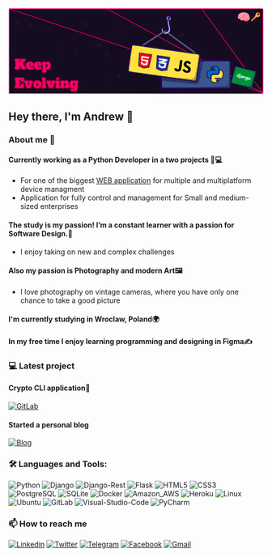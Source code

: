 ![Header](https://github.com/Brainisthekey/Brainisthekey/blob/main/assets/profile-git-hub.png)

## Hey there, I'm Andrew 👋
### About me 🚀
#### Currently working as a Python Developer in a two projects 💼💻
 - For one of the biggest [WEB application](https://en.wikipedia.org/wiki/Web_application) for multiple and multiplatform device managment
  - Application for fully control and management for Small and medium-sized enterprises
#### The study is my passion! I’m a constant learner with a passion for Software Design.🧠
 - I enjoy taking on new and complex challenges
#### Also my passion is Photography and modern Art🖼️
 - I love photography on vintage cameras, where you have only one chance to take a good picture
#### I'm currently studying in Wroclaw, Poland🌍
#### In my free time I enjoy learning programming and designing in Figma✍
### 💻 Latest project
#### Crypto CLI application💼
[![GitLab](https://img.shields.io/badge/-GitLab-2000b1?&logo=GitLab&)](https://gitlab.com/artso003/crypto-cli)

#### Started a personal blog
[![Blog](https://img.shields.io/badge/Blogger-070719?style=for-the-badge&logo=blogger&logoColor=white)](https://brainisthekey.github.io/brainkey_blog/)
### 🛠️ Languages and Tools: 
![Python](https://img.shields.io/badge/-Python-090909?style=for-the-badge&logo=python)
![Django](https://img.shields.io/badge/-django-090909?style=for-the-badge&logo=django&logoColor=607957)
![Django-Rest](https://img.shields.io/badge/DRF-090909?style=for-the-badge&logo=django&logoColor=607957)
![Flask](https://img.shields.io/badge/-flask-090909?style=for-the-badge&logo=flask&logoColor=white)
![HTML5](https://img.shields.io/badge/-html5-090909?style=for-the-badge&logo=html5&logoColor=fb9902)
![CSS3](https://img.shields.io/badge/-css-090909?style=for-the-badge&logo=css3&logoColor=208efd)
![PostgreSQL](https://img.shields.io/badge/-PostgreSQL-090909?style=for-the-badge&logo=postgreSQL&logoColor=219EBC)
![SQLite](https://img.shields.io/badge/-SQLite-090909?style=for-the-badge&logo=SQLite&logoColor=8ECAE6)
![Docker](https://img.shields.io/badge/-Docker-090909?style=for-the-badge&logo=Docker)
![Amazon_AWS](https://img.shields.io/badge/-Amazon_AWS-090909?style=for-the-badge&logo=Amazon-AWS)
![Heroku](https://img.shields.io/badge/-Heroku-090909?style=for-the-badge&logo=Heroku&logoColor=7209B7)
![Linux](https://img.shields.io/badge/-Linux-090909?style=for-the-badge&logo=linux&logoColor=white)
![Ubuntu](https://img.shields.io/badge/-Ubuntu-090909?style=for-the-badge&logo=Ubuntu)
![GitLab](https://img.shields.io/badge/-Gitlab-090909?style=for-the-badge&logo=Gitlab)
![Visual-Studio-Code](https://img.shields.io/badge/-Visual_Studio_Code-090909?style=for-the-badge&logo=Visual-Studio-Code&logoColor=007ACC)
![PyCharm](https://img.shields.io/badge/-PyCharm-090909?style=for-the-badge&logo=PyCharm&logoColor=2A9D8F)

### 📫  How to reach me
[![Linkedin](https://img.shields.io/badge/-Linkedin-090909?style=for-the-badge&logo=Linkedin)](https://www.linkedin.com/in/andrii-alieksieiev-62a8b7212/)
[![Twitter](https://img.shields.io/badge/-Twitter-090909?style=for-the-badge&logo=Twitter)](https://twitter.com/Brain_keyy)
[![Telegram](https://img.shields.io/badge/-Telegram-090909?style=for-the-badge&logo=Telegram)](https://t.me/ne_budi_meniya)
[![Facebook](https://img.shields.io/badge/-Facebook-090909?style=for-the-badge&logo=Facebook)](https://www.facebook.com/AndriiSpaycee)
[![Gmail](https://img.shields.io/badge/-Gmail-090909?style=for-the-badge&logo=Gmail)](mailto:andriialieksieiev@gmail.com)

